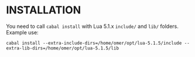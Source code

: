 # INSTALLATION

You need to call `cabal install` with Lua 5.1.x `include/` and `lib/` folders. Example use:

    cabal install --extra-include-dirs=/home/omer/opt/lua-5.1.5/include --extra-lib-dirs=/home/omer/opt/lua-5.1.5/lib
